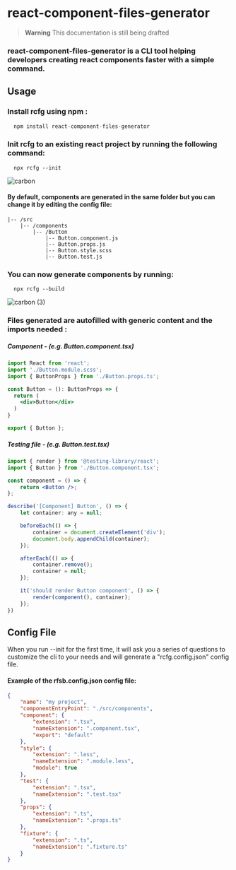 # react-component-files-generator

> **Warning**
> This documentation is still being drafted

### react-component-files-generator is a CLI tool helping developers creating react components faster with a simple command.

## Usage
### Install rcfg using npm :
```typescript
  npm install react-component-files-generator
```
### Init rcfg to an existing react project by running the following command:
```
  npx rcfg --init
```
![carbon](https://user-images.githubusercontent.com/77112257/205501760-78b104a0-013c-4074-baf0-10b7c98b3960.png)
#### By default, components are generated in the same folder but you can change it by editing the config file:
```
|-- /src
    |-- /components
        |-- /Button
            |-- Button.component.js
            |-- Button.props.js
            |-- Button.style.scss
            |-- Button.test.js
```
### You can now generate components by running:
```
  npx rcfg --build
```
![carbon (3)](https://user-images.githubusercontent.com/77112257/205502405-ecd6bfb4-b694-4260-bf5c-d822f60a662a.png)

### Files generated are autofilled with generic content and the imports needed :
##### Component - (e.g. Button.component.tsx)
```jsx
import React from 'react';
import './Button.module.scss';
import { ButtonProps } from './Button.props.ts';

const Button = (): ButtonProps => {
  return (
    <div>Button</div>
  )
}

export { Button };
```
##### Testing file - (e.g. Button.test.tsx)
```jsx
import { render } from '@testing-library/react';
import { Button } from './Button.component.tsx';

const component = () => {
    return <Button />;
};

describe('[Component] Button', () => {
    let container: any = null;

    beforeEach(() => {
        container = document.createElement('div');
        document.body.appendChild(container);
    });

    afterEach(() => {
        container.remove();
        container = null;
    });

    it('should render Button component', () => {
        render(component(), container);
    });
})
```

## Config File

When you run --init for the first time, it will ask you a series of questions to customize the cli to your needs and will generate a "rcfg.config.json" config file.

#### Example of the **rfsb.config.json** config file:

```json
{
    "name": "my project",
    "componentEntryPoint": "./src/components",
    "component": {
        "extension": ".tsx",
        "nameExtension": ".component.tsx",
        "export": "default"
    },
    "style": {
        "extension": ".less",
        "nameExtension": ".module.less",
        "module": true
    },
    "test": {
        "extension": ".tsx",
        "nameExtension": ".test.tsx"
    },
    "props": {
        "extension": ".ts",
        "nameExtension": ".props.ts"
    },
    "fixture": {
        "extension": ".ts",
        "nameExtension": ".fixture.ts"
    }
}
```
